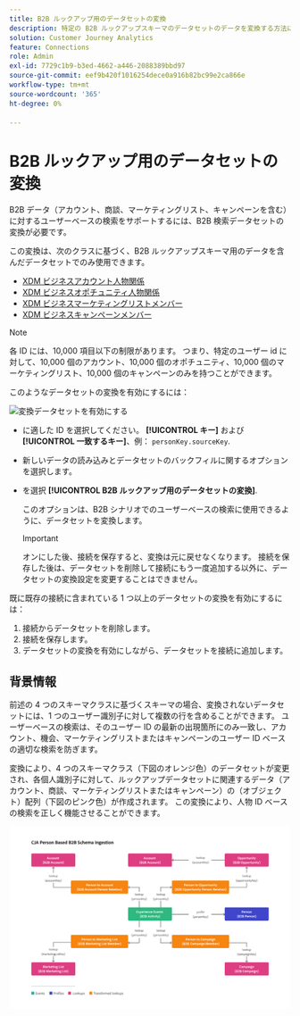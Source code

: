 ```yaml
---
title: B2B ルックアップ用のデータセットの変換
description: 特定の B2B ルックアップスキーマのデータセットのデータを変換する方法について説明します
solution: Customer Journey Analytics
feature: Connections
role: Admin
exl-id: 7729c1b9-b3ed-4662-a446-2088389bbd97
source-git-commit: eef9b420f1016254dece0a916b82bc99e2ca866e
workflow-type: tm+mt
source-wordcount: '365'
ht-degree: 0%

---
```


# B2B ルックアップ用のデータセットの変換

B2B データ（アカウント、商談、マーケティングリスト、キャンペーンを含む）に対するユーザーベースの検索をサポートするには、B2B 検索データセットの変換が必要です。

この変換は、次のクラスに基づく、B2B ルックアップスキーマ用のデータを含んだデータセットでのみ使用できます。

* [XDM ビジネスアカウント人物関係](https://experienceleague.adobe.com/en/docs/experience-platform/xdm/classes/b2b/business-account-person-relation)
* [XDM ビジネスオポチュニティ人物関係](https://experienceleague.adobe.com/en/docs/experience-platform/xdm/classes/b2b/business-opportunity-person-relation)
* [XDM ビジネスマーケティングリストメンバー](https://experienceleague.adobe.com/en/docs/experience-platform/xdm/classes/b2b/business-marketing-list-members)
* [XDM ビジネスキャンペーンメンバー](https://experienceleague.adobe.com/en/docs/experience-platform/xdm/classes/b2b/business-campaign-members)

>[!NOTE]
>
>各 ID には、10,000 項目以下の制限があります。 つまり、特定のユーザー id に対して、10,000 個のアカウント、10,000 個のオポチュニティ、10,000 個のマーケティングリスト、10,000 個のキャンペーンのみを持つことができます。


このようなデータセットの変換を有効にするには：

![変換データセットを有効にする](assets/transform-dataset.gif)

* に適した ID を選択してください。 **[!UICONTROL キー]** および **[!UICONTROL 一致するキー]**、例： `personKey.sourceKey`.

* 新しいデータの読み込みとデータセットのバックフィルに関するオプションを選択します。

* を選択 **[!UICONTROL B2B ルックアップ用のデータセットの変換]**.

  このオプションは、B2B シナリオでのユーザーベースの検索に使用できるように、データセットを変換します。


  >[!IMPORTANT]
  >
  >オンにした後、接続を保存すると、変換は元に戻せなくなります。 接続を保存した後は、データセットを削除して接続にもう一度追加する以外に、データセットの変換設定を変更することはできません。

既に既存の接続に含まれている 1 つ以上のデータセットの変換を有効にするには：

1. 接続からデータセットを削除します。
1. 接続を保存します。
1. データセットの変換を有効にしながら、データセットを接続に追加します。

## 背景情報

前述の 4 つのスキーマクラスに基づくスキーマの場合、変換されないデータセットには、1 つのユーザー識別子に対して複数の行を含めることができます。 ユーザーベースの検索は、そのユーザー ID の最新の出現箇所にのみ一致し、アカウント、機会、マーケティングリストまたはキャンペーンのユーザー ID ベースの適切な検索を防ぎます。

変換により、4 つのスキーマクラス（下図のオレンジ色）のデータセットが変更され、各個人識別子に対して、ルックアップデータセットに関連するデータ（アカウント、商談、マーケティングリストまたはキャンペーン）の（オブジェクト）配列（下図のピンク色）が作成されます。 この変換により、人物 ID ベースの検索を正しく機能させることができます。

![B2B スキーマ](./assets/b2b-schemas.svg)
